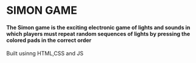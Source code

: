 # SIMON GAME

#### The Simon game is the exciting electronic game of lights and sounds in which players must repeat random sequences of lights by pressing the colored pads in the correct order


Built usinng HTML,CSS and JS
